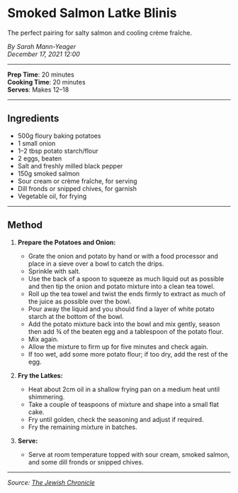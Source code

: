 # Smoked Salmon Latke Blinis

The perfect pairing for salty salmon and cooling crème fraîche.

*By Sarah Mann-Yeager*  
*December 17, 2021 12:00*

---

**Prep Time**: 20 minutes  
**Cooking Time**: 20 minutes  
**Serves**: Makes 12–18

---

## Ingredients

- 500g floury baking potatoes
- 1 small onion
- 1–2 tbsp potato starch/flour
- 2 eggs, beaten
- Salt and freshly milled black pepper
- 150g smoked salmon
- Sour cream or crème fraîche, for serving
- Dill fronds or snipped chives, for garnish
- Vegetable oil, for frying

---

## Method

1. **Prepare the Potatoes and Onion:**
   - Grate the onion and potato by hand or with a food processor and place in a sieve over a bowl to catch the drips.
   - Sprinkle with salt.
   - Use the back of a spoon to squeeze as much liquid out as possible and then tip the onion and potato mixture into a clean tea towel.
   - Roll up the tea towel and twist the ends firmly to extract as much of the juice as possible over the bowl.
   - Pour away the liquid and you should find a layer of white potato starch at the bottom of the bowl.
   - Add the potato mixture back into the bowl and mix gently, season then add ¾ of the beaten egg and a tablespoon of the potato flour.
   - Mix again.
   - Allow the mixture to firm up for five minutes and check again.
   - If too wet, add some more potato flour; if too dry, add the rest of the egg.

2. **Fry the Latkes:**
   - Heat about 2cm oil in a shallow frying pan on a medium heat until shimmering.
   - Take a couple of teaspoons of mixture and shape into a small flat cake.
   - Fry until golden, check the seasoning and adjust if required.
   - Fry the remaining mixture in batches.

3. **Serve:**
   - Serve at room temperature topped with sour cream, smoked salmon, and some dill fronds or snipped chives.

---

*Source: [The Jewish Chronicle](https://www.thejc.com/lets-eat/recipe/smoked-salmon-latke-blinis-LeETbwwHCs8OdlkwgVWMm)*